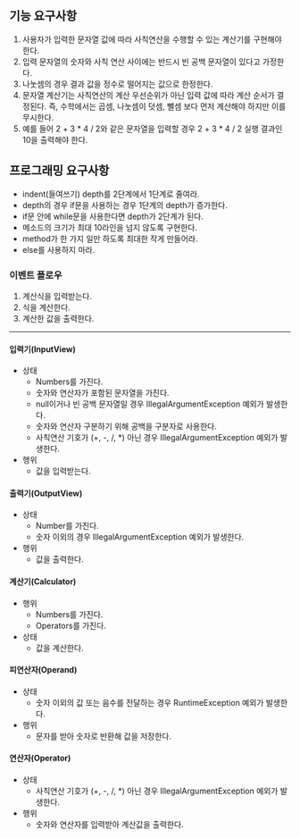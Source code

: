 ## 기능 요구사항
1. 사용자가 입력한 문자열 값에 따라 사칙연산을 수행할 수 있는 계산기를 구현해야 한다.
2. 입력 문자열의 숫자와 사칙 연산 사이에는 반드시 빈 공백 문자열이 있다고 가정한다.
3. 나눗셈의 경우 결과 값을 정수로 떨어지는 값으로 한정한다.
4. 문자열 계산기는 사칙연산의 계산 우선순위가 아닌 입력 값에 따라 계산 순서가 결정된다. 즉, 수학에서는 곱셈, 나눗셈이 덧셈, 뺄셈 보다 먼저 계산해야 하지만 이를 무시한다.
5. 예를 들어 2 + 3 * 4 / 2와 같은 문자열을 입력할 경우 2 + 3 * 4 / 2 실행 결과인 10을 출력해야 한다.

## 프로그래밍 요구사항
- indent(들여쓰기) depth를 2단계에서 1단계로 줄여라.
- depth의 경우 if문을 사용하는 경우 1단계의 depth가 증가한다. 
- if문 안에 while문을 사용한다면 depth가 2단계가 된다.
- 메소드의 크기가 최대 10라인을 넘지 않도록 구현한다.
- method가 한 가지 일만 하도록 최대한 작게 만들어라.
- else를 사용하지 마라.

### 이벤트 플로우
1. 계산식을 입력받는다.
2. 식을 계산한다.
3. 계산한 값을 출력한다.

***
#### 입력기(InputView)
- 상태
  - Numbers를 가진다.
  - 숫자와 연산자가 포함된 문자열을 가진다.
  - null이거나 빈 공백 문자열일 경우 IllegalArgumentException 예외가 발생한다.
  - 숫자와 연산자 구분하기 위해 공백을 구분자로 사용한다.
  - 사칙연산 기호가 (+, -, /, *) 아닌 경우 IllegalArgumentException 예외가 발생한다.
- 행위
  - 값을 입력받는다.

#### 출력기(OutputView)
- 상태
    - Number를 가진다.
    - 숫자 이외의 경우 IllegalArgumentException 예외가 발생한다.
- 행위
    - 값을 출력한다.

#### 계산기(Calculator)
- 행위
  - Numbers를 가진다.
  - Operators를 가진다.
- 상태
  - 값을 계산한다.
 
#### 피연산자(Operand)
- 상태
  - 숫자 이외의 값 또는 음수를 전달하는 경우 RuntimeException 예외가 발생한다.
- 행위
  - 문자를 받아 숫자로 반환해 값을 저장한다.

#### 연산자(Operator)
- 상태
  - 사칙연산 기호가 (+, -, /, *) 아닌 경우 IllegalArgumentException 예외가 발생한다.
- 행위
  - 숫자와 연산자를 입력받아 계산값을 출력한다.
